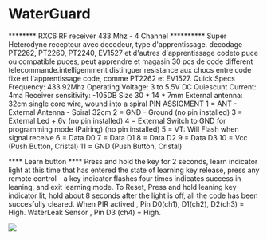 # WaterGuard

******** RXC6 RF receiver 433 Mhz - 4 Channel **********
Super Heterodyne recepteur avec decodeur, type d'apprentissage.
decodage PT2262, PT2260, PT2240, EV1527 et d'autres d'apprentissage
codeto puce ou compatible puces, peut apprendre et magasin 30 pcs de code
different telecommande.intelligemment distinguer resistance aux chocs entre
code fixe et l'apprentissage code, comme PT2262 et EV1527.
Quick Specs
Frequency: 433.92Mhz
Operating Voltage: 3 to 5.5V DC
Quiescunt Current: 4ma
Receiver sensitivity: -105DB
Size 30 * 14 * 7mm
External antenna: 32cm single core wire, wound into a spiral
PIN ASSIGMENT
1 = ANT - External Antenna - Spiral 32cm
2 = GND - Ground (no pin installed)
3 = External Led +.6v (no pin installed)
4 = External Switch to GND for programming mode (Pairing) (no pin installed)
5 = VT: Will Flash when signal receive
6 = Data D0
7 = Data D1
8 = Data D2
9 = Data D3
10 = Vcc (Push Button, Cristal)
11 = GND (Push Button, Cristal)

**** Learn button ****
Press and hold the key for 2 seconds,
learn indicator light at this time that has entered the state of learning key release,
press any remote control - a key indicator flashes four times indicates success in leaning,
and exit learning mode.
To Reset, Press and hold leaning key indicator lit, hold about 8 seconds after the light is off,
all the code has been succesfully cleared.
When PIR actived , Pin D0(ch1), D1(ch2), D2(ch3) = High.
WaterLeak Sensor , Pin D3 (ch4) = High.

![](Schematic_Shower%20Timer_2021-06-26.png)



